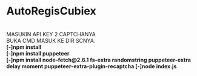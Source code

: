 # AutoRegisCubiex
<BR>
  MASUKIN API KEY 2 CAPTCHANYA<BR>
  BUKA CMD MASUK KE DIR SCNYA.<BR><b>
  [-]npm install <br>
  [-]npm install puppeteer<br>
  [-]npm install node-fetch@2.6.1 fs-extra randomstring puppeteer-extra delay moment puppeteer-extra-plugin-recaptcha
  [-]node index.js
